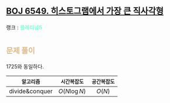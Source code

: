 # <span style="font-size:17pt; font-weight:bold">[BOJ 6549. 히스토그램에서 가장 큰 직사각형](https://www.acmicpc.net/problem/6549)</span>
랭크 : <span style="color:aquamarine">__플레티넘5__</span>
<br>

# <span style="font-size:15pt;color:BurlyWood">문제 풀이</span>

1725와 동일하다.
<br>

|`알고리즘`|`시간복잡도`|`공간복잡도`|
|:---:|:---:|:---:|
| divide&conquer | $O(N \log N)$| $O(N)$ |

<br><br>
